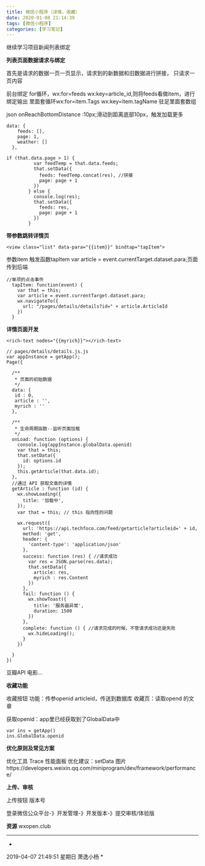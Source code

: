 ```yaml
---
title: 微信小程序（详情，收藏）
date: 2020-01-08 21:14:39
tags: [微信小程序]
categories: [学习笔记]
---
```


 继续学习项目新闻列表绑定

<!--more-->

**列表页面数据请求与绑定**

首先是请求的数据一页一页显示，请求到的新数据和旧数据进行拼接，
只请求一页内容

前台绑定 for循环，wx:for=feeds wx:key=article_id,则将feeds看做item，进行绑定输出
里面套循环wx:for=item.Tags  wx:key=item.tagName
驻足里面套数组

json  onReachBottomDistance :10px;滑动到距离底部10px，触发加载更多

```
data: {
    feeds: [],
    page: 1,
    weather: []
  },
```

```
if (that.data.page > 1) {
          var feedTemp = that.data.feeds;
          that.setData({
            feeds: feedTemp.concat(res), //拼接
            page: page + 1
          })
        } else {
          console.log(res);
          that.setData({
            feeds: res,
            page: page + 1
          })
        }
```

**带参数跳转详情页**

```
<view class="list" data-para="{{item}}" bindtap="tapItem">
```

参数item 触发函数tapItem
 var article = event.currentTarget.dataset.para;页面传到后端

```
//单项的点击事件
  tapItem: function(event) {
    var that = this; 
    var article = event.currentTarget.dataset.para;
    wx.navigateTo({
      url: "/pages/details/details?id=" + article.ArticleId
    })
  }
```

**详情页面开发**

```
<rich-text nodes="{{myrich}}"></rich-text>
```

```
// pages/details/details.js.js
var appInstance = getApp();
Page({

  /**
   * 页面的初始数据
   */
  data: {
   id : 0,
   article : '',
   myrich : ''
  },

  /**
   * 生命周期函数--监听页面加载
   */
  onLoad: function (options) {
    console.log(appInstance.globalData.openid)
    var that = this;
    that.setData({
      id: options.id
    });
    this.getArticle(that.data.id);
  },
  //通过 API 获取文章的详情
  getArticle : function (id) {
    wx.showLoading({
      title: '加载中',
    });
    var that = this; // this 指向性的问题

    wx.request({
      url: 'https://api.techfoco.com/feed/getarticle?articleid=' + id,
      method: 'get',
      header: {
        'content-type': 'application/json'
      },
      success: function (res) { //请求成功
        var res = JSON.parse(res.data);
        that.setData({
          article: res,
          myrich : res.Content
        })
      },
      fail: function () {
        wx.showToast({
          title: '服务器异常',
          duration: 1500
        })
      },
      complete: function () { //请求完成的时候，不管请求成功还是失败
        wx.hideLoading();
      }
    })

  }
})
```

豆瓣API 电影...

**收藏功能**

收藏按钮
功能：传参openid articleid，传送到数据库
收藏页：读取opend 的文章

获取openid：app里已经获取到了GlobalData中

```
var ins = getApp()
ins.GlobalData.openid
```

**优化原则及常见方案**

优化工具 Trace
性能面板
优化建议：setData
图片https://developers.weixin.qq.com/miniprogram/dev/framework/performance/


**上传、审核**

上传按钮
版本号

登录微信公众平台-》开发管理-》开发版本-》提交审核/体验版

**资源**
wxopen.club



------------

*
2019-04-07 21:49:51 星期日
萧逸小杨
*